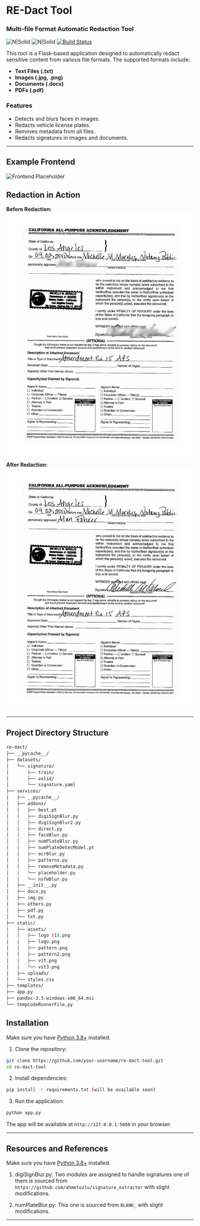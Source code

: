 
# RE-Dact Tool
### Multi-file Format Automatic Redaction Tool

![N|Solid](https://upload.wikimedia.org/wikipedia/commons/thumb/3/31/Python-logo.png/219px-Python-logo.png)
![N|Solid](https://upload.wikimedia.org/wikipedia/commons/thumb/3/3c/Flask_logo.svg/320px-Flask_logo.svg.png)
[![Build Status](https://travis-ci.org/joemccann/dillinger.svg?branch=master)](https://travis-ci.org/joemccann/dillinger)

This tool is a Flask-based application designed to automatically redact sensitive content from various file formats. The supported formats include:

- **Text Files (.txt)**
- **Images (.jpg, .png)**
- **Documents (.docx)**
- **PDFs (.pdf)**

### Features

- Detects and blurs faces in images.
- Redacts vehicle license plates.
- Removes metadata from all files.
- Redacts signatures in images and documents.

---

## Example Frontend

![Frontend Placeholder](https://via.placeholder.com/600x400)

## Redaction in Action

**Before Redaction:**
![Before Placeholder](static\uploads\a102412pvamendno15page1_no_metadata_faces_blurred_signatures_blurred_plates_blurred.jpg)

**After Redaction:**
![After Placeholder](static\uploads\AT02412pvamendno15page1_no_metadata_faces_blurred_signatures_blurred.jpg)

---

## Project Directory Structure

```bash
re-dact/
├── __pycache__/
├── datasets/
│   └── signature/
│       ├── train/
│       ├── valid/
│       └── signature.yaml
├── services/
│   ├── __pycache__/
│   ├── addons/
│   │   ├── best.pt
│   │   ├── digiSignBlur.py
│   │   ├── digiSignBlur2.py
│   │   ├── direct.py
│   │   ├── faceBlur.py
│   │   ├── numPlateBlur.py
│   │   ├── numPlateDetecModel.pt
│   │   ├── ocrBlur.py
│   │   ├── patterns.py
│   │   ├── removeMetadata.py
│   │   └── placeholder.py
│   │   └── nsfwBlur.py
│   ├── __init__.py
│   ├── docx.py
│   ├── img.py
│   ├── others.py
│   ├── pdf.py
│   └── txt.py
├── static/
│   ├── assets/
│   │   ├── logo (1).png
│   │   ├── logo.png
│   │   ├── pattern.png
│   │   ├── pattern2.png
│   │   ├── vit.png
│   │   └── vit3.png
│   ├── uploads/
│   └── styles.css
├── templates/
├── app.py
├── pandoc-3.3-windows-x86_64.msi
└── tempCodeRunnerFile.py
```

## Installation

Make sure you have [Python 3.8+](https://www.python.org/) installed.

1. Clone the repository:

```bash
git clone https://github.com/your-username/re-dact-tool.git
cd re-dact-tool
```

2. Install dependencies:

```bash
pip install -r requirements.txt (will be available soon)
```

3. Run the application:

```bash
python app.py
```

The app will be available at `http://127.0.0.1:5000` in your browser.

---

## Resources and References

Make sure you have [Python 3.8+](https://www.python.org/) installed.

1. digiSignBlur.py:
Two modules are assigned to handle signatures one of them is sourced from `https://github.com/ahmetozlu/signature_extractor` with slight modifications.

2. numPlateBlur.py:
This one is sourced from `BLANK_` with slight modifications.



---

